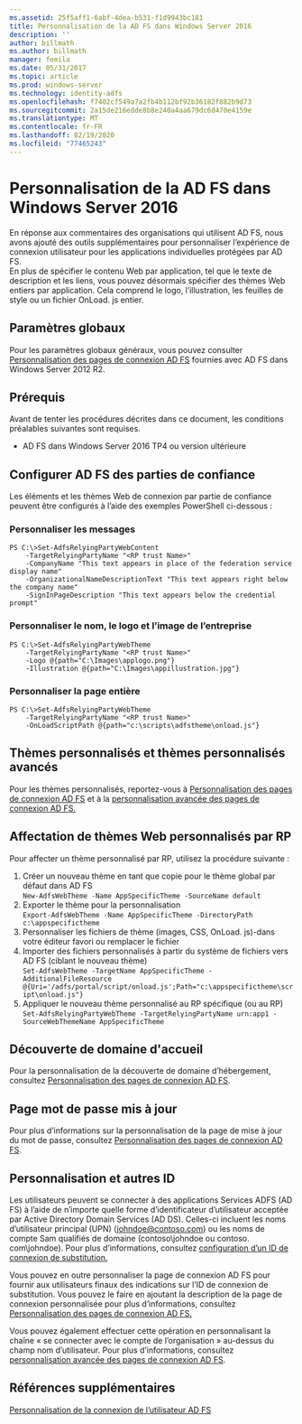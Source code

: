 ```yaml
---
ms.assetid: 25f5aff1-6abf-4dea-b531-f1d9943bc181
title: Personnalisation de la AD FS dans Windows Server 2016
description: ''
author: billmath
ms.author: billmath
manager: femila
ms.date: 05/31/2017
ms.topic: article
ms.prod: windows-server
ms.technology: identity-adfs
ms.openlocfilehash: f7402cf549a7a2fb4b112bf92b36182f882b9d73
ms.sourcegitcommit: 2a15de216edde8b8e240a4aa679dc6d470e4159e
ms.translationtype: MT
ms.contentlocale: fr-FR
ms.lasthandoff: 02/19/2020
ms.locfileid: "77465243"
---
```

# <a name="ad-fs-customization-in-windows-server-2016"></a>Personnalisation de la AD FS dans Windows Server 2016


En réponse aux commentaires des organisations qui utilisent AD FS, nous avons ajouté des outils supplémentaires pour personnaliser l’expérience de connexion utilisateur pour les applications individuelles protégées par AD FS.  
En plus de spécifier le contenu Web par application, tel que le texte de description et les liens, vous pouvez désormais spécifier des thèmes Web entiers par application.  Cela comprend le logo, l’illustration, les feuilles de style ou un fichier OnLoad. js entier.  
  
## <a name="global-settings"></a>Paramètres globaux    
Pour les paramètres globaux généraux, vous pouvez consulter [Personnalisation des pages de connexion AD FS](https://technet.microsoft.com/library/dn280950.aspx) fournies avec AD FS dans Windows Server 2012 R2.  
  
## <a name="pre-requisites"></a>Prérequis  
Avant de tenter les procédures décrites dans ce document, les conditions préalables suivantes sont requises.  
  
-   AD FS dans Windows Server 2016 TP4 ou version ultérieure  
  
## <a name="configure-ad-fs-relying-parties"></a>Configurer AD FS des parties de confiance  
Les éléments et les thèmes Web de connexion par partie de confiance peuvent être configurés à l’aide des exemples PowerShell ci-dessous :  
  
### <a name="customize-messages"></a>Personnaliser les messages  
  
```  
PS C:\>Set-AdfsRelyingPartyWebContent  
    -TargetRelyingPartyName "<RP trust Name>"  
    -CompanyName "This text appears in place of the federation service display name"  
    -OrganizationalNameDescriptionText "This text appears right below the company name"  
    -SignInPageDescription "This text appears below the credential prompt"  
```  
  
### <a name="customize-company-name-logo-and-image"></a>Personnaliser le nom, le logo et l’image de l’entreprise  
  
```  
PS C:\>Set-AdfsRelyingPartyWebTheme  
    -TargetRelyingPartyName "<RP trust Name>"  
    -Logo @{path="C:\Images\applogo.png"}  
    -Illustration @{path="C:\Images\appillustration.jpg"}  
```  
  
### <a name="customize-entire-page"></a>Personnaliser la page entière  
  
```  
PS C:\>Set-AdfsRelyingPartyWebTheme  
    -TargetRelyingPartyName "<RP trust Name>"  
    -OnLoadScriptPath @{path="c:\scripts\adfstheme\onload.js"}  
```  
  
## <a name="custom-themes-and-advanced-custom-themes"></a>Thèmes personnalisés et thèmes personnalisés avancés  
  
Pour les thèmes personnalisés, reportez-vous à [Personnalisation des pages de connexion AD FS](https://technet.microsoft.com/library/dn280950.aspx) et à la [personnalisation avancée des pages de connexion AD FS.](https://technet.microsoft.com/library/dn636121.aspx)  
  
## <a name="assigning-custom-web-themes-per-rp"></a>Affectation de thèmes Web personnalisés par RP  
  
Pour affecter un thème personnalisé par RP, utilisez la procédure suivante :  
  
1. Créer un nouveau thème en tant que copie pour le thème global par défaut dans AD FS  
`New-AdfsWebTheme -Name AppSpecificTheme -SourceName default`  
2. Exporter le thème pour la personnalisation  
`Export-AdfsWebTheme -Name AppSpecificTheme -DirectoryPath c:\appspecifictheme`  
3. Personnaliser les fichiers de thème (images, CSS, OnLoad. js)-dans votre éditeur favori ou remplacer le fichier  
4. Importer des fichiers personnalisés à partir du système de fichiers vers AD FS (ciblant le nouveau thème)  
`Set-AdfsWebTheme -TargetName AppSpecificTheme -AdditionalFileResource @{Uri='/adfs/portal/script/onload.js';Path="c:\appspecifictheme\script\onload.js"}`  
5. Appliquer le nouveau thème personnalisé au RP spécifique (ou au RP)  
`Set-AdfsRelyingPartyWebTheme -TargetRelyingPartyName urn:app1 -SourceWebThemeName AppSpecificTheme`  
  
## <a name="home-realm-discovery"></a>Découverte de domaine d'accueil  
Pour la personnalisation de la découverte de domaine d’hébergement, consultez [Personnalisation des pages de connexion AD FS](https://technet.microsoft.com/library/dn280950.aspx).  
  
## <a name="updated-password-page"></a>Page mot de passe mis à jour  
Pour plus d’informations sur la personnalisation de la page de mise à jour du mot de passe, consultez [Personnalisation des pages de connexion AD FS](https://technet.microsoft.com/library/dn280950.aspx).  
  
## <a name="customizing-and-alternate-ids"></a>Personnalisation et autres ID  
Les utilisateurs peuvent se connecter à des applications Services ADFS (AD FS) à l’aide de n’importe quelle forme d’identificateur d’utilisateur acceptée par Active Directory Domain Services (AD DS). Celles-ci incluent les noms d’utilisateur principal (UPN) (johndoe@contoso.com) ou les noms de compte Sam qualifiés de domaine (contoso\johndoe ou contoso. com\johndoe).  Pour plus d’informations, consultez [configuration d’un ID de connexion de substitution.](Configuring-Alternate-Login-ID.md)  
  
Vous pouvez en outre personnaliser la page de connexion AD FS pour fournir aux utilisateurs finaux des indications sur l’ID de connexion de substitution. Vous pouvez le faire en ajoutant la description de la page de connexion personnalisée pour plus d’informations, consultez [Personnalisation des pages de connexion AD FS.](https://technet.microsoft.com/library/dn280950.aspx)   
  
Vous pouvez également effectuer cette opération en personnalisant la chaîne « se connecter avec le compte de l’organisation » au-dessus du champ nom d’utilisateur.  Pour plus d’informations, consultez [personnalisation avancée des pages de connexion AD FS](https://technet.microsoft.com/library/dn636121.aspx).  

## <a name="additional-references"></a>Références supplémentaires 
[Personnalisation de la connexion de l’utilisateur AD FS](AD-FS-user-sign-in-customization.md)  
